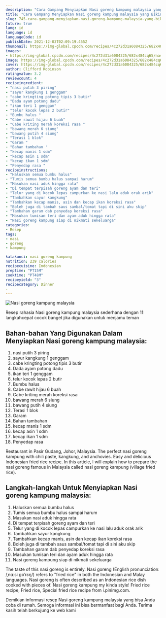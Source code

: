 ```yaml
---
description: "Cara Gampang Menyiapkan Nasi goreng kampung malaysia yang Bikin Ngiler"
title: "Cara Gampang Menyiapkan Nasi goreng kampung malaysia yang Bikin Ngiler"
slug: 745-cara-gampang-menyiapkan-nasi-goreng-kampung-malaysia-yang-bikin-ngiler
future: true
lang: id
language: id
languageCode: id
publishDate: 2021-12-03T02:09:19.455Z 
thumbnail: https://img-global.cpcdn.com/recipes/4c272d31a6084325/682x484cq65/nasi-goreng-kampung-malaysia-foto-resep-utama.png
images:
- https://img-global.cpcdn.com/recipes/4c272d31a6084325/682x484cq65/nasi-goreng-kampung-malaysia-foto-resep-utama.png
image: https://img-global.cpcdn.com/recipes/4c272d31a6084325/682x484cq65/nasi-goreng-kampung-malaysia-foto-resep-utama.png
cover: https://img-global.cpcdn.com/recipes/4c272d31a6084325/682x484cq65/nasi-goreng-kampung-malaysia-foto-resep-utama.png
author: Clifford Robinson
ratingvalue: 3.2
reviewcount: 4
recipeingredient:
- "nasi putih 3 piring"
- "sayur kangkung 1 genggam"
- "cabe kringting potong tipis 3 butir"
- "Dada ayam potong dadu"
- "ikan teri 1 genggam"
- "telur kocok lepas 2 butir"
- "Bumbu halus "
- "Cabe rawit hijau 6 buah"
- "Cabe kriting merah koreksi rasa "
- "bawang merah 6 siung"
- "bawang putih 4 siung"
- "Terasi 1 blok"
- "Garam "
- "Bahan tambahan "
- "kecap manis 1 sdm"
- "kecap asin 1 sdm"
- "kecap ikan 1 sdm"
- "Penyedap rasa "
recipeinstructions:
- "Haluskan semua bumbu halus"
- "Tumis semua bumbu halus sampai harum"
- "Masukan nasi aduk hingga rata"
- "Di tempat terpisah goreng ayam dan teri"
- "Telur yang di kocok lepas campurkan ke nasi lalu aduk orak arik"
- "Tambahkan sayur kangkung"
- "Tambahkan kecap manis, asin dan kecap ikan koreksi rasa"
- "Boleh juga di tambah saus sambal/tomat tapi di sini aku skip"
- "Tambahan garam dab penyedap koreksi rasa"
- "Masukan tumisan teri dan ayam aduk hingga rata"
- "Nasi goreng kampung siap di nikmati sekeluarga"
categories:
- Resep
tags:
- nasi
- goreng
- kampung

katakunci: nasi goreng kampung 
nutrition: 239 calories
recipecuisine: Indonesian
preptime: "PT15M"
cooktime: "PT48M"
recipeyield: "3"
recipecategory: Dinner
. 
---
```



![Nasi goreng kampung malaysia](https://img-global.cpcdn.com/recipes/4c272d31a6084325/682x484cq65/nasi-goreng-kampung-malaysia-foto-resep-utama.png)

Resep rahasia Nasi goreng kampung malaysia  sederhana dengan 11 langkahcepat cocok banget jika digunakan untuk menjamu teman

<!--inarticleads1-->

## Bahan-bahan Yang Digunakan Dalam Menyiapkan Nasi goreng kampung malaysia:

1. nasi putih 3 piring
1. sayur kangkung 1 genggam
1. cabe kringting potong tipis 3 butir
1. Dada ayam potong dadu
1. ikan teri 1 genggam
1. telur kocok lepas 2 butir
1. Bumbu halus 
1. Cabe rawit hijau 6 buah
1. Cabe kriting merah koreksi rasa 
1. bawang merah 6 siung
1. bawang putih 4 siung
1. Terasi 1 blok
1. Garam 
1. Bahan tambahan 
1. kecap manis 1 sdm
1. kecap asin 1 sdm
1. kecap ikan 1 sdm
1. Penyedap rasa 

Restaurant in Pasir Gudang, Johor, Malaysia. The perfect nasi goreng kampung with chili paste, kangkung, and anchovies. Easy and delicious Indonesian fried rice recipe. In this article, I will explain how to prepare the nasi goreng famous in Malaysia called nasi goreng kampung (village fried rice). 

<!--inarticleads2-->

## Langkah-langkah Untuk Menyiapkan Nasi goreng kampung malaysia:

1. Haluskan semua bumbu halus
1. Tumis semua bumbu halus sampai harum
1. Masukan nasi aduk hingga rata
1. Di tempat terpisah goreng ayam dan teri
1. Telur yang di kocok lepas campurkan ke nasi lalu aduk orak arik
1. Tambahkan sayur kangkung
1. Tambahkan kecap manis, asin dan kecap ikan koreksi rasa
1. Boleh juga di tambah saus sambal/tomat tapi di sini aku skip
1. Tambahan garam dab penyedap koreksi rasa
1. Masukan tumisan teri dan ayam aduk hingga rata
1. Nasi goreng kampung siap di nikmati sekeluarga


The taste of this nasi goreng is entirely. Nasi goreng (English pronunciation: /ˌnɑːsi ɡɒˈrɛŋ/) refers to &#34;fried rice&#34; in both the Indonesian and Malay languages. Nasi goreng is often described as an Indonesian rice dish cooked with pieces of. Nasi goreng kampung my kinda style! Fried rice recipe, Fried rice, Special fried rice recipe from i.pinimg.com. 

Demikian informasi  resep Nasi goreng kampung malaysia   yang bisa Anda coba di rumah. Semoga informasi ini bisa bermanfaat bagi Anda. Terima kasih telah berkujung ke web kami
